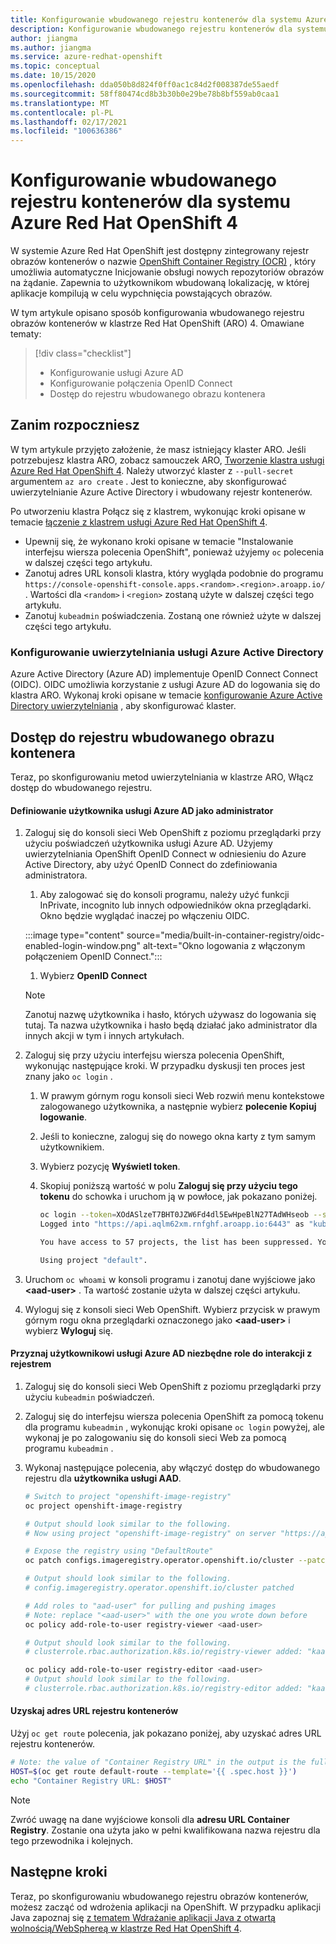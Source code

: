 ```yaml
---
title: Konfigurowanie wbudowanego rejestru kontenerów dla systemu Azure Red Hat OpenShift 4
description: Konfigurowanie wbudowanego rejestru kontenerów dla systemu Azure Red Hat OpenShift 4
author: jiangma
ms.author: jiangma
ms.service: azure-redhat-openshift
ms.topic: conceptual
ms.date: 10/15/2020
ms.openlocfilehash: dda050b8d824f0ff0ac1c84d2f008387de55aedf
ms.sourcegitcommit: 58ff80474cd8b3b30b0e29be78b8bf559ab0caa1
ms.translationtype: MT
ms.contentlocale: pl-PL
ms.lasthandoff: 02/17/2021
ms.locfileid: "100636386"
---
```

# <a name="configure-built-in-container-registry-for-azure-red-hat-openshift-4"></a>Konfigurowanie wbudowanego rejestru kontenerów dla systemu Azure Red Hat OpenShift 4

W systemie Azure Red Hat OpenShift jest dostępny zintegrowany rejestr obrazów kontenerów o nazwie [OpenShift Container Registry (OCR)](https://docs.openshift.com/container-platform/4.6/registry/architecture-component-imageregistry.html) , który umożliwia automatyczne Inicjowanie obsługi nowych repozytoriów obrazów na żądanie. Zapewnia to użytkownikom wbudowaną lokalizację, w której aplikacje kompilują w celu wypchnięcia powstających obrazów.

W tym artykule opisano sposób konfigurowania wbudowanego rejestru obrazów kontenerów w klastrze Red Hat OpenShift (ARO) 4. Omawiane tematy:

> [!div class="checklist"]
> * Konfigurowanie usługi Azure AD
> * Konfigurowanie połączenia OpenID Connect
> * Dostęp do rejestru wbudowanego obrazu kontenera

## <a name="before-you-begin"></a>Zanim rozpoczniesz

W tym artykule przyjęto założenie, że masz istniejący klaster ARO. Jeśli potrzebujesz klastra ARO, zobacz samouczek ARO, [Tworzenie klastra usługi Azure Red Hat OpenShift 4](./tutorial-create-cluster.md). Należy utworzyć klaster z `--pull-secret` argumentem `az aro create` .  Jest to konieczne, aby skonfigurować uwierzytelnianie Azure Active Directory i wbudowany rejestr kontenerów.

Po utworzeniu klastra Połącz się z klastrem, wykonując kroki opisane w temacie [łączenie z klastrem usługi Azure Red Hat OpenShift 4](./tutorial-connect-cluster.md).
   * Upewnij się, że wykonano kroki opisane w temacie "Instalowanie interfejsu wiersza polecenia OpenShift", ponieważ użyjemy `oc` polecenia w dalszej części tego artykułu.
   * Zanotuj adres URL konsoli klastra, który wygląda podobnie do programu `https://console-openshift-console.apps.<random>.<region>.aroapp.io/` . Wartości dla `<random>` i `<region>` zostaną użyte w dalszej części tego artykułu.
   * Zanotuj `kubeadmin` poświadczenia. Zostaną one również użyte w dalszej części tego artykułu.

### <a name="configure-azure-active-directory-authentication"></a>Konfigurowanie uwierzytelniania usługi Azure Active Directory 

Azure Active Directory (Azure AD) implementuje OpenID Connect Connect (OIDC). OIDC umożliwia korzystanie z usługi Azure AD do logowania się do klastra ARO. Wykonaj kroki opisane w temacie [konfigurowanie Azure Active Directory uwierzytelniania](configure-azure-ad-cli.md) , aby skonfigurować klaster.

## <a name="access-the-built-in-container-image-registry"></a>Dostęp do rejestru wbudowanego obrazu kontenera

Teraz, po skonfigurowaniu metod uwierzytelniania w klastrze ARO, Włącz dostęp do wbudowanego rejestru.

#### <a name="define-the-azure-ad-user-to-be-an-administrator"></a>Definiowanie użytkownika usługi Azure AD jako administrator

1. Zaloguj się do konsoli sieci Web OpenShift z poziomu przeglądarki przy użyciu poświadczeń użytkownika usługi Azure AD. Użyjemy uwierzytelniania OpenShift OpenID Connect w odniesieniu do Azure Active Directory, aby użyć OpenID Connect do zdefiniowania administratora.

   1. Aby zalogować się do konsoli programu, należy użyć funkcji InPrivate, incognito lub innych odpowiedników okna przeglądarki. Okno będzie wyglądać inaczej po włączeniu OIDC.
   
   :::image type="content" source="media/built-in-container-registry/oidc-enabled-login-window.png" alt-text="Okno logowania z włączonym połączeniem OpenID Connect.":::
   1. Wybierz **OpenID Connect**

   > [!NOTE]
   > Zanotuj nazwę użytkownika i hasło, których używasz do logowania się tutaj. Ta nazwa użytkownika i hasło będą działać jako administrator dla innych akcji w tym i innych artykułach.
2. Zaloguj się przy użyciu interfejsu wiersza polecenia OpenShift, wykonując następujące kroki.  W przypadku dyskusji ten proces jest znany jako `oc login` .
   1. W prawym górnym rogu konsoli sieci Web rozwiń menu kontekstowe zalogowanego użytkownika, a następnie wybierz **polecenie Kopiuj logowanie**.
   2. Jeśli to konieczne, zaloguj się do nowego okna karty z tym samym użytkownikiem.
   3. Wybierz pozycję **Wyświetl token**.
   4. Skopiuj poniższą wartość w polu **Zaloguj się przy użyciu tego tokenu** do schowka i uruchom ją w powłoce, jak pokazano poniżej.

       ```bash
       oc login --token=XOdASlzeT7BHT0JZW6Fd4dl5EwHpeBlN27TAdWHseob --server=https://api.aqlm62xm.rnfghf.aroapp.io:6443
       Logged into "https://api.aqlm62xm.rnfghf.aroapp.io:6443" as "kube:admin" using the token provided.

       You have access to 57 projects, the list has been suppressed. You can list all projects with 'oc projects'

       Using project "default".
       ```

3. Uruchom `oc whoami` w konsoli programu i zanotuj dane wyjściowe jako **\<aad-user>** .  Ta wartość zostanie użyta w dalszej części artykułu.
4. Wyloguj się z konsoli sieci Web OpenShift. Wybierz przycisk w prawym górnym rogu okna przeglądarki oznaczonego jako **\<aad-user>** i wybierz **Wyloguj** się.


#### <a name="grant-the-azure-ad-user-the-necessary-roles-for-registry-interaction"></a>Przyznaj użytkownikowi usługi Azure AD niezbędne role do interakcji z rejestrem

1. Zaloguj się do konsoli sieci Web OpenShift z poziomu przeglądarki przy użyciu `kubeadmin` poświadczeń.
1. Zaloguj się do interfejsu wiersza polecenia OpenShift za pomocą tokenu dla programu `kubeadmin` , wykonując kroki opisane `oc login` powyżej, ale wykonaj je po zalogowaniu się do konsoli sieci Web za pomocą programu `kubeadmin` .
1. Wykonaj następujące polecenia, aby włączyć dostęp do wbudowanego rejestru dla **użytkownika usługi AAD**.

   ```bash
   # Switch to project "openshift-image-registry"
   oc project openshift-image-registry
   
   # Output should look similar to the following.
   # Now using project "openshift-image-registry" on server "https://api.x8xl3f4y.eastus.aroapp.io:6443".
   ```

   ```bash
   # Expose the registry using "DefaultRoute"
   oc patch configs.imageregistry.operator.openshift.io/cluster --patch '{"spec":{"defaultRoute":true}}' --type=merge

   # Output should look similar to the following.
   # config.imageregistry.operator.openshift.io/cluster patched
   ```

   ```bash
   # Add roles to "aad-user" for pulling and pushing images
   # Note: replace "<aad-user>" with the one you wrote down before
   oc policy add-role-to-user registry-viewer <aad-user>

   # Output should look similar to the following.
   # clusterrole.rbac.authorization.k8s.io/registry-viewer added: "kaaIjx75vFWovvKF7c02M0ya5qzwcSJ074RZBfXUc34"
   ```

   ```bash
   oc policy add-role-to-user registry-editor <aad-user>
   # Output should look similar to the following.
   # clusterrole.rbac.authorization.k8s.io/registry-editor added: "kaaIjx75vFWovvKF7c02M0ya5qzwcSJ074RZBfXUc34"
   ```

#### <a name="obtain-the-container-registry-url"></a>Uzyskaj adres URL rejestru kontenerów

Użyj `oc get route` polecenia, jak pokazano poniżej, aby uzyskać adres URL rejestru kontenerów.

```bash
# Note: the value of "Container Registry URL" in the output is the fully qualified registry name.
HOST=$(oc get route default-route --template='{{ .spec.host }}')
echo "Container Registry URL: $HOST"
```

   > [!NOTE]
   > Zwróć uwagę na dane wyjściowe konsoli dla **adresu URL Container Registry**. Zostanie ona użyta jako w pełni kwalifikowana nazwa rejestru dla tego przewodnika i kolejnych.

## <a name="next-steps"></a>Następne kroki

Teraz, po skonfigurowaniu wbudowanego rejestru obrazów kontenerów, możesz zacząć od wdrożenia aplikacji na OpenShift. W przypadku aplikacji Java zapoznaj się [z tematem Wdrażanie aplikacji Java z otwartą wolnością/WebSphereą w klastrze Red Hat OpenShift 4](howto-deploy-java-liberty-app.md).